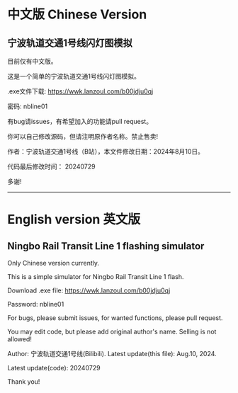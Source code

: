 # 中文版 Chinese Version
宁波轨道交通1号线闪灯图模拟
-

目前仅有中文版。

这是一个简单的宁波轨道交通1号线闪灯图模拟。

.exe文件下载: 
https://wwk.lanzoul.com/b00jdju0qj

密码: nbline01

有bug请issues，有希望加入的功能请pull request。

你可以自己修改源码，但请注明原作者名称。禁止售卖!

作者：宁波轨道交通1号线（B站），本文件修改日期：2024年8月10日。

代码最后修改时间：
20240729

多谢!

-----------------
# English version 英文版
Ningbo Rail Transit Line 1 flashing simulator
-

Only Chinese version currently.

This is a simple simulator for Ningbo Rail Transit Line 1 flash.

Download .exe file:
https://wwk.lanzoul.com/b00jdju0qj

Password: nbline01

For bugs, please submit issues, for wanted functions, please pull request.

You may edit code, but please add original author's name. Selling is not allowed!

Author: 宁波轨道交通1号线(Bilibili). Latest update(this file): Aug.10, 2024.

Latest update(code):
20240729

Thank you!
